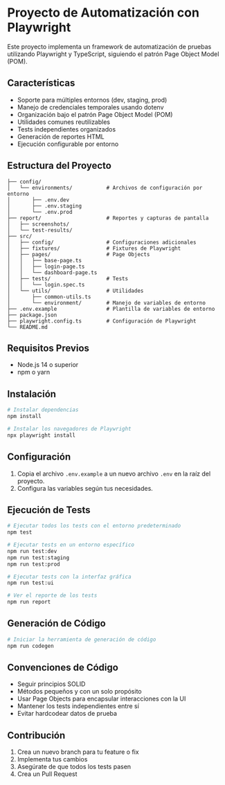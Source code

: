 # Proyecto de Automatización con Playwright

Este proyecto implementa un framework de automatización de pruebas utilizando Playwright y TypeScript, siguiendo el patrón Page Object Model (POM).

## Características

- Soporte para múltiples entornos (dev, staging, prod)
- Manejo de credenciales temporales usando dotenv
- Organización bajo el patrón Page Object Model (POM)
- Utilidades comunes reutilizables
- Tests independientes organizados
- Generación de reportes HTML
- Ejecución configurable por entorno

## Estructura del Proyecto

```
├── config/
│   └── environments/           # Archivos de configuración por entorno
│       ├── .env.dev
│       ├── .env.staging
│       └── .env.prod
├── report/                     # Reportes y capturas de pantalla
│   ├── screenshots/
│   └── test-results/
├── src/
│   ├── config/                 # Configuraciones adicionales
│   ├── fixtures/               # Fixtures de Playwright
│   ├── pages/                  # Page Objects
│   │   ├── base-page.ts
│   │   ├── login-page.ts
│   │   └── dashboard-page.ts
│   ├── tests/                  # Tests
│   │   └── login.spec.ts
│   └── utils/                  # Utilidades
│       ├── common-utils.ts
│       └── environment/        # Manejo de variables de entorno
├── .env.example                # Plantilla de variables de entorno
├── package.json
├── playwright.config.ts        # Configuración de Playwright
└── README.md
```

## Requisitos Previos

- Node.js 14 o superior
- npm o yarn

## Instalación

```bash
# Instalar dependencias
npm install

# Instalar los navegadores de Playwright
npx playwright install
```

## Configuración

1. Copia el archivo `.env.example` a un nuevo archivo `.env` en la raíz del proyecto.
2. Configura las variables según tus necesidades.

## Ejecución de Tests

```bash
# Ejecutar todos los tests con el entorno predeterminado
npm test

# Ejecutar tests en un entorno específico
npm run test:dev
npm run test:staging
npm run test:prod

# Ejecutar tests con la interfaz gráfica
npm run test:ui

# Ver el reporte de los tests
npm run report
```

## Generación de Código

```bash
# Iniciar la herramienta de generación de código
npm run codegen
```

## Convenciones de Código

- Seguir principios SOLID
- Métodos pequeños y con un solo propósito
- Usar Page Objects para encapsular interacciones con la UI
- Mantener los tests independientes entre sí
- Evitar hardcodear datos de prueba

## Contribución

1. Crea un nuevo branch para tu feature o fix
2. Implementa tus cambios
3. Asegúrate de que todos los tests pasen
4. Crea un Pull Request